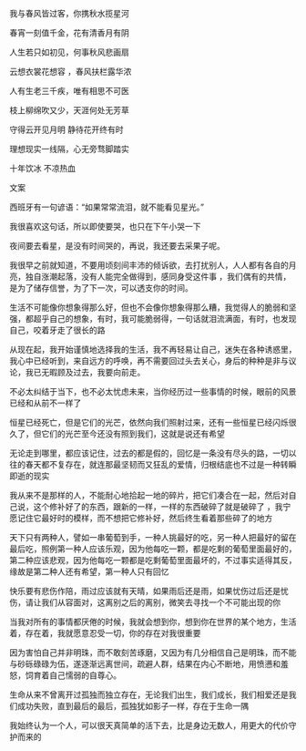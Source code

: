 我与春风皆过客，你携秋水揽星河



春宵一刻值千金，花有清香月有阴



人生若只如初见，何事秋风悲画扇



云想衣裳花想容 ，春风扶栏露华浓



人有生老三千疾，唯有相思不可医



枝上柳绵吹又少，天涯何处无芳草



守得云开见月明 静待花开终有时



理想现实一线隔，心无旁骛脚踏实



十年饮冰 不凉热血



文案

西班牙有一句谚语：“如果常常流泪，就不能看见星光。”

我很喜欢这句话，所以即使要哭，也只在下午小哭一下

夜间要去看星，是没有时间哭的，再说，我还要去采果子呢。

我很早之前就知道，不要用顷刻间丰沛的倾诉欲，去打扰别人，人人都有各自的月亮，独自涨潮起落，没有人能完全做得到，感同身受这件事
，我们偶有的共情，是为了储存信誉，为了下一次，可以透支你的时间。



生活不可能像你想象得那么好，但也不会像你想象得那么糟，我觉得人的脆弱和坚强，都超乎自己的想象，有时，我可能脆弱得，一句话就泪流满面，有时，也发现自己，咬着牙走了很长的路



从现在起，我开始谨慎地选择我的生活，我不再轻易让自己，迷失在各种诱惑里，我心中已经听到，来自远方的呼唤，再不需要回过头去关心，身后的种种是非与议论，我已无暇顾及过去，我要向前走。



不必太纠结于当下，也不必太忧虑未来，当你经历过一些事情的时候，眼前的风景已经和从前不一样了



恒星已经死亡，但是它们的光芒，依然向我们照射过来，还有一些恒星已经闪烁很久了，但它们的光芒至今还没有照到我们，这就是说还有希望

无论走到哪里，都应该记住，过去的都是假的，回忆是一条没有尽头的路，一切以往的春天都不复存在，就连那最坚韧而又狂乱的爱情，归根结底也不过是一种转瞬即逝的现实



我从来不是那样的人，不能耐心地拾起一地的碎片，把它们凑合在一起，然后对自己说，这个修补好了的东西，跟新的一样，一样的东西破碎了就是破碎了 ，我宁愿记住它最好时的模样，而不想把它修补好，然后终生看着那些碎了的地方



天下只有两种人，譬如一串葡萄到手，一种人挑最好的吃，另一种人把最好的留在最后吃，照例第一种人应该乐观，因为他每吃一颗，都是吃剩的葡萄里面最好的，第二种应该悲观，因为他每吃一颗都是吃剩葡萄里面最坏的，不过事实适得其反，缘故是第二种人还有希望，第一种人只有回忆



快乐要有悲伤作陪，雨过应该就有天晴，如果雨后还是雨，如果忧伤过后还是忧伤，请让我们从容面对，这离别之后的离别，微笑去寻找一个不可能出现的你



当我对所有的事情都厌倦的时候，我就会想到你，想到你在世界的某个地方，生活着，存在着，我就愿意忍受一切，你的存在对我很重要



因为害怕自己并非明珠，而不敢刻苦琢磨，又因为有几分相信自己是明珠，而不能与砂砾碌碌为伍，遂逐渐远离世间，疏避人群，结果在内心不断地，用愤懑和羞怒，饲育着自己懦弱的自尊心。



生命从来不曾离开过孤独而独立存在，无论我们出生，我们成长，我们相爱还是我们成功失败，直到最后的最后，孤独犹如影子一样，存在于生命一隅



 我始终认为一个人，可以很天真简单的活下去，比是身边无数人，用更大的代价守护而来的





